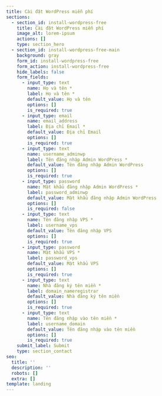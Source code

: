 ```yaml
---
title: Cài đặt WordPress miễn phí
sections:
  - section_id: install-wordpress-free
    title: Cài đặt WordPress miễn phí
    image_alt: lorem-ipsum
    actions: []
    type: section_hero
  - section_id: install-wordpress-free-main
    background: gray
    form_id: install-wordpress-free
    form_action: install-wordpress-free
    hide_labels: false
    form_fields:
      - input_type: text
        name: Họ và tên *
        label: Họ và tên *
        default_value: Họ và tên
        options: []
        is_required: true
      - input_type: email
        name: email_address
        label: Địa chỉ Email *
        default_value: Địa chỉ Email
        options: []
        is_required: true
      - input_type: text
        name: username_adminwp
        label: Tên đăng nhập Admin WordPress *
        default_value: Tên đăng nhập Admin WordPress
        options: []
        is_required: true
      - input_type: password
        name: Mật khẩu đăng nhập Admin WordPress *
        label: password_adminwp
        default_value: Mật khẩu đăng nhập Admin WordPress
        options: []
        is_required: false
      - input_type: text
        name: Tên đăng nhập VPS *
        label: username_vps
        default_value: Tên đăng nhập VPS
        options: []
        is_required: true
      - input_type: password
        name: Mật khẩu VPS *
        label: password_vps
        default_value: Mật khẩu VPS
        options: []
        is_required: true
      - input_type: text
        name: Nhà đăng ký tên miền *
        label: domain_nameregistrar
        default_value: Nhà đăng ký tên miền
        options: []
        is_required: true
      - input_type: text
        name: Tên đăng nhập vào tên miền *
        label: username_domain
        default_value: Tên đăng nhập vào tên miền
        options: []
        is_required: true
    submit_label: Submit
    type: section_contact
seo:
  title: ''
  description: ''
  robots: []
  extra: []
template: landing
---
```

